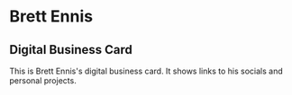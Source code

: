 # Brett Ennis
## Digital Business Card

This is Brett Ennis's digital business card.
It shows links to his socials and personal projects.